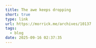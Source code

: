```yaml
---
title: The awe keeps dropping
short: true
type: link
url: https://morrick.me/archives/10137
tags:
  - blog
date: 2025-09-16 02:37:35
---
```


